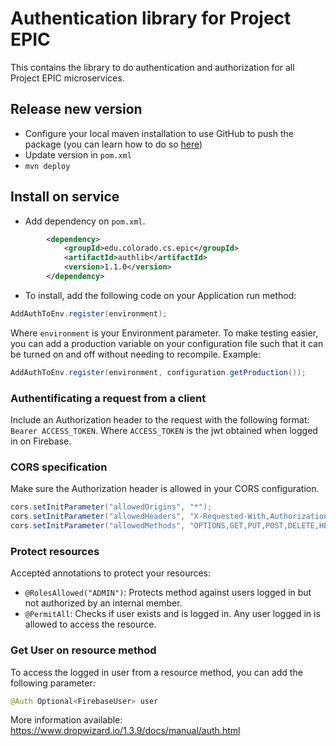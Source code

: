 # Authentication library for Project EPIC

This contains the library to do authentication and authorization for all Project EPIC microservices.

## Release new version

- Configure your local maven installation to use GitHub to push the package (you can learn how to do so [here](https://help.github.com/en/articles/configuring-apache-maven-for-use-with-github-package-registry#authenticating-to-github-package-registry))
- Update version in `pom.xml`
- `mvn deploy`




## Install on service

- Add dependency on `pom.xml`.
```xml
        <dependency>
            <groupId>edu.colorado.cs.epic</groupId>
            <artifactId>authlib</artifactId>
            <version>1.1.0</version>
        </dependency>
```
- To install, add the following code on your Application run method:
```java
AddAuthToEnv.register(environment);
```
Where `environment` is your Environment parameter. To make testing easier, you can add a production variable on your configuration file such that it can be turned on and off without needing to recompile. Example:

```java
AddAuthToEnv.register(environment, configuration.getProduction());
```
### Authentificating a request from a client

Include an Authorization header to the request with the following format: `Bearer ACCESS_TOKEN`. Where `ACCESS_TOKEN` is the jwt obtained when logged in on Firebase.


### CORS specification

Make sure the Authorization header is allowed in your CORS configuration.

```java
cors.setInitParameter("allowedOrigins", "*");
cors.setInitParameter("allowedHeaders", "X-Requested-With,Authorization,Content-Type,Accept,Origin");
cors.setInitParameter("allowedMethods", "OPTIONS,GET,PUT,POST,DELETE,HEAD");
```

### Protect resources

Accepted annotations to protect your resources:

- `@RolesAllowed("ADMIN")`: Protects method against users logged in but not authorized by an internal member.
- `@PermitAll`: Checks if user exists and is logged in. Any user logged in is allowed to access the resource.

### Get User on resource method

To access the logged in user from a resource method, you can add the following parameter:

```java
@Auth Optional<FirebaseUser> user
```

More information available: https://www.dropwizard.io/1.3.9/docs/manual/auth.html
